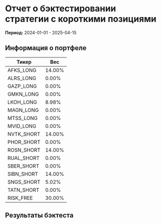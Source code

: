 # Отчет о бэктестировании стратегии с короткими позициями

**Период:** 2024-01-01 - 2025-04-15

## Информация о портфеле

| Тикер | Вес |
|-------|-----|
| AFKS_LONG | 14.00% |
| ALRS_LONG | 0.00% |
| GAZP_LONG | 0.00% |
| GMKN_LONG | 0.00% |
| LKOH_LONG | 8.98% |
| MAGN_LONG | 0.00% |
| MTSS_LONG | 0.00% |
| MVID_LONG | 0.00% |
| NVTK_SHORT | 14.00% |
| PHOR_SHORT | 0.00% |
| ROSN_SHORT | 14.00% |
| RUAL_SHORT | 0.00% |
| SBER_SHORT | 0.00% |
| SIBN_SHORT | 14.00% |
| SNGS_SHORT | 5.02% |
| TATN_SHORT | 0.00% |
| RISK_FREE | 30.00% |

## Результаты бэктеста

